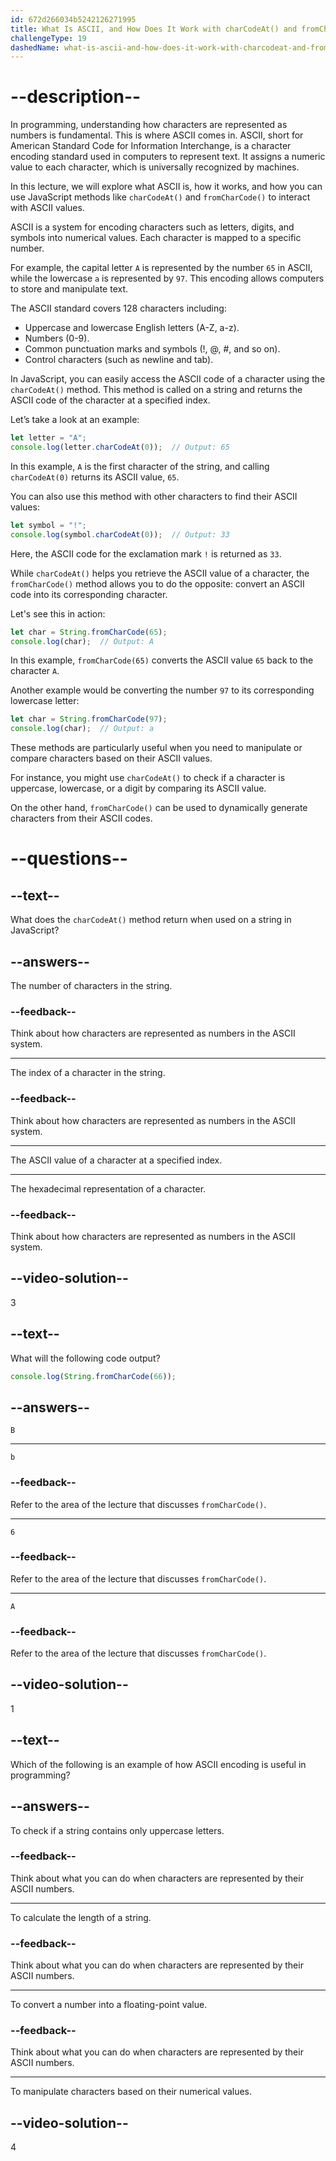 ```yaml
---
id: 672d266034b5242126271995
title: What Is ASCII, and How Does It Work with charCodeAt() and fromCharCode()?
challengeType: 19
dashedName: what-is-ascii-and-how-does-it-work-with-charcodeat-and-fromcharcode
---
```


# --description--

In programming, understanding how characters are represented as numbers is fundamental. This is where ASCII comes in. ASCII, short for American Standard Code for Information Interchange, is a character encoding standard used in computers to represent text. It assigns a numeric value to each character, which is universally recognized by machines.

In this lecture, we will explore what ASCII is, how it works, and how you can use JavaScript methods like `charCodeAt()` and `fromCharCode()` to interact with ASCII values.

ASCII is a system for encoding characters such as letters, digits, and symbols into numerical values. Each character is mapped to a specific number.

For example, the capital letter `A` is represented by the number `65` in ASCII, while the lowercase `a` is represented by `97`. This encoding allows computers to store and manipulate text.

The ASCII standard covers 128 characters including:

- Uppercase and lowercase English letters (A-Z, a-z).
- Numbers (0-9).  
- Common punctuation marks and symbols (!, @, #, and so on).
- Control characters (such as newline and tab).  

In JavaScript, you can easily access the ASCII code of a character using the `charCodeAt()` method. This method is called on a string and returns the ASCII code of the character at a specified index.

Let’s take a look at an example:

```js
let letter = "A";
console.log(letter.charCodeAt(0));  // Output: 65
```

In this example, `A` is the first character of the string, and calling `charCodeAt(0)` returns its ASCII value, `65`.

You can also use this method with other characters to find their ASCII values:

```js
let symbol = "!";
console.log(symbol.charCodeAt(0));  // Output: 33
```

Here, the ASCII code for the exclamation mark `!` is returned as `33`.

While `charCodeAt()` helps you retrieve the ASCII value of a character, the `fromCharCode()` method allows you to do the opposite: convert an ASCII code into its corresponding character.

Let's see this in action:

```js
let char = String.fromCharCode(65);
console.log(char);  // Output: A
```

In this example, `fromCharCode(65)` converts the ASCII value `65` back to the character `A`.

Another example would be converting the number `97` to its corresponding lowercase letter:

```js
let char = String.fromCharCode(97);
console.log(char);  // Output: a
```

These methods are particularly useful when you need to manipulate or compare characters based on their ASCII values.

For instance, you might use `charCodeAt()` to check if a character is uppercase, lowercase, or a digit by comparing its ASCII value.

On the other hand, `fromCharCode()` can be used to dynamically generate characters from their ASCII codes.

# --questions--

## --text--

What does the `charCodeAt()` method return when used on a string in JavaScript?

## --answers--

The number of characters in the string.

### --feedback--

Think about how characters are represented as numbers in the ASCII system.

---

The index of a character in the string.

### --feedback--

Think about how characters are represented as numbers in the ASCII system.

---

The ASCII value of a character at a specified index.

---

The hexadecimal representation of a character.

### --feedback--

Think about how characters are represented as numbers in the ASCII system.

## --video-solution--

3

## --text--

What will the following code output?

```js
console.log(String.fromCharCode(66));
```

## --answers--

`B`

---

`b`

### --feedback--

Refer to the area of the lecture that discusses `fromCharCode()`.

---

`6`

### --feedback--

Refer to the area of the lecture that discusses `fromCharCode()`.

---

`A`

### --feedback--

Refer to the area of the lecture that discusses `fromCharCode()`.

## --video-solution--

1

## --text--

Which of the following is an example of how ASCII encoding is useful in programming?

## --answers--

To check if a string contains only uppercase letters.

### --feedback--

Think about what you can do when characters are represented by their ASCII numbers.

---

To calculate the length of a string.

### --feedback--

Think about what you can do when characters are represented by their ASCII numbers.

---

To convert a number into a floating-point value.

### --feedback--

Think about what you can do when characters are represented by their ASCII numbers.

---

To manipulate characters based on their numerical values.

## --video-solution--

4
